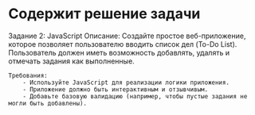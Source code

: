 # Содержит решение задачи

Задание 2: JavaScript
    Описание: Создайте простое веб-приложение, которое позволяет пользователю вводить список дел (To-Do List). Пользователь должен иметь возможность добавлять, удалять и отмечать задания как выполненные.

    Требования:
        - Используйте JavaScript для реализации логики приложения.
        - Приложение должно быть интерактивным и отзывчивым.
        - Добавьте базовую валидацию (например, чтобы пустые задания не могли быть добавлены).
